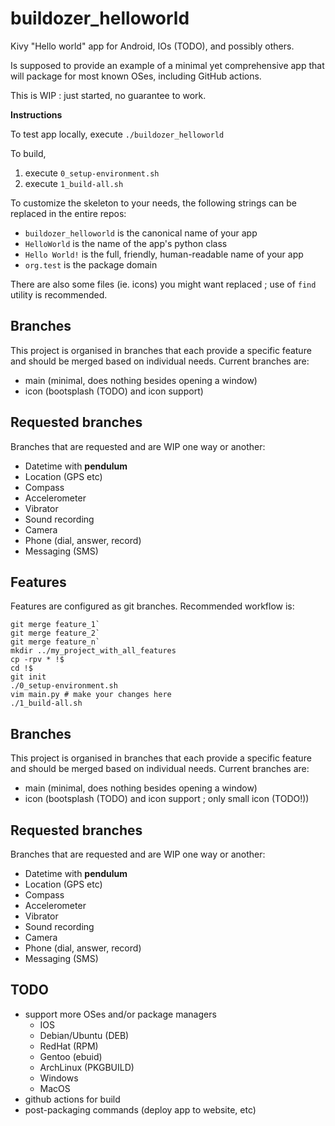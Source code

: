 # buildozer_helloworld
Kivy "Hello world" app for Android, IOs (TODO), and possibly others.

Is supposed to provide an example of a minimal yet comprehensive app that will package for most known OSes, including GitHub actions.

This is WIP : just started, no guarantee to work.


**Instructions**

To test app locally, execute `./buildozer_helloworld`

To build,

1. execute `0_setup-environment.sh`
2. execute `1_build-all.sh`

To customize the skeleton to your needs, the following strings can be replaced in the entire repos:

* `buildozer_helloworld` is the canonical name of your app
* `HelloWorld` is the name of the app's python class
* `Hello World!` is the full, friendly, human-readable name of your app
* `org.test` is the package domain

There are also some files (ie. icons) you might want replaced ; use of `find` utility is recommended.

## Branches

This project is organised in branches that each provide a specific feature and should be merged based on individual needs. Current branches are:

* main (minimal, does nothing besides opening a window)
* icon (bootsplash (TODO) and icon support)

## Requested branches

Branches that are requested and are WIP one way or another:

* Datetime with **pendulum**
* Location (GPS etc)
* Compass
* Accelerometer
* Vibrator
* Sound recording
* Camera
* Phone (dial, answer, record)
* Messaging (SMS)

## Features

Features are configured as git branches. Recommended workflow is:

```
git merge feature_1`
git merge feature_2`
git merge feature_n`
mkdir ../my_project_with_all_features
cp -rpv * !$
cd !$
git init
./0_setup-environment.sh
vim main.py # make your changes here
./1_build-all.sh
```

## Branches

This project is organised in branches that each provide a specific feature and should be merged based on individual needs. Current branches are:

* main (minimal, does nothing besides opening a window)
* icon (bootsplash (TODO) and icon support ; only small icon (TODO!))

## Requested branches

Branches that are requested and are WIP one way or another:

* Datetime with **pendulum**
* Location (GPS etc)
* Compass
* Accelerometer
* Vibrator
* Sound recording
* Camera
* Phone (dial, answer, record)
* Messaging (SMS)

## TODO

* support more OSes and/or package managers
    * IOS
    * Debian/Ubuntu (DEB)
    * RedHat (RPM)
    * Gentoo (ebuid)
    * ArchLinux (PKGBUILD)
    * Windows
    * MacOS
* github actions for build
* post-packaging commands (deploy app to website, etc)
